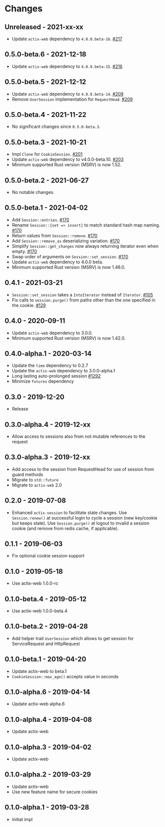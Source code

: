 # Changes

## Unreleased - 2021-xx-xx
* Update `actix-web` dependency to `4.0.0.beta-16`. [#217]

[#217]: https://github.com/actix/actix-extras/pull/217

## 0.5.0-beta.6 - 2021-12-18
* Update `actix-web` dependency to `4.0.0.beta-15`. [#216]

[#216]: https://github.com/actix/actix-extras/pull/216


## 0.5.0-beta.5 - 2021-12-12
* Update `actix-web` dependency to `4.0.0.beta-14`. [#209]
* Remove `UserSession` implementation for `RequestHead`. [#209]

[#209]: https://github.com/actix/actix-extras/pull/209


## 0.5.0-beta.4 - 2021-11-22
* No significant changes since `0.5.0-beta.3`.


## 0.5.0-beta.3 - 2021-10-21
* Impl `Clone` for `CookieSession`. [#201]
* Update `actix-web` dependency to v4.0.0-beta.10. [#203]
* Minimum supported Rust version (MSRV) is now 1.52.

[#201]: https://github.com/actix/actix-extras/pull/201
[#203]: https://github.com/actix/actix-extras/pull/203


## 0.5.0-beta.2 - 2021-06-27
* No notable changes.


## 0.5.0-beta.1 - 2021-04-02
* Add `Session::entries`. [#170]
* Rename `Session::{set => insert}` to match standard hash map naming. [#170]
* Return values from `Session::remove`. [#170]
* Add `Session::remove_as` deserializing variation. [#170]
* Simplify `Session::get_changes` now always returning iterator even when empty. [#170]
* Swap order of arguments on `Session::set_session`. [#170]
* Update `actix-web` dependency to 4.0.0 beta.
* Minimum supported Rust version (MSRV) is now 1.46.0.

[#170]: https://github.com/actix/actix-extras/pull/170


## 0.4.1 - 2021-03-21
* `Session::set_session` takes a `IntoIterator` instead of `Iterator`. [#105]
* Fix calls to `session.purge()` from paths other than the one specified in the cookie. [#129]

[#105]: https://github.com/actix/actix-extras/pull/105
[#129]: https://github.com/actix/actix-extras/pull/129


## 0.4.0 - 2020-09-11
* Update `actix-web` dependency to 3.0.0.
* Minimum supported Rust version (MSRV) is now 1.42.0.


## 0.4.0-alpha.1 - 2020-03-14
* Update the `time` dependency to 0.2.7
* Update the `actix-web` dependency to 3.0.0-alpha.1
* Long lasting auto-prolonged session [#1292]
* Minimize `futures` dependency

[#1292]: https://github.com/actix/actix-web/pull/1292


## 0.3.0 - 2019-12-20
* Release


## 0.3.0-alpha.4 - 2019-12-xx
* Allow access to sessions also from not mutable references to the request


## 0.3.0-alpha.3 - 2019-12-xx
* Add access to the session from RequestHead for use of session from guard methods
* Migrate to `std::future`
* Migrate to `actix-web` 2.0


## 0.2.0 - 2019-07-08
* Enhanced ``actix-session`` to facilitate state changes.  Use ``Session.renew()``
  at successful login to cycle a session (new key/cookie but keeps state).
  Use ``Session.purge()`` at logout to invalid a session cookie (and remove
  from redis cache, if applicable).


## 0.1.1 - 2019-06-03
* Fix optional cookie session support


## 0.1.0 - 2019-05-18
* Use actix-web 1.0.0-rc


## 0.1.0-beta.4 - 2019-05-12
* Use actix-web 1.0.0-beta.4


## 0.1.0-beta.2 - 2019-04-28
* Add helper trait `UserSession` which allows to get session for ServiceRequest and HttpRequest


## 0.1.0-beta.1 - 2019-04-20
* Update actix-web to beta.1
* `CookieSession::max_age()` accepts value in seconds


## 0.1.0-alpha.6 - 2019-04-14
* Update actix-web alpha.6


## 0.1.0-alpha.4 - 2019-04-08
* Update actix-web


## 0.1.0-alpha.3 - 2019-04-02
* Update actix-web


## 0.1.0-alpha.2 - 2019-03-29
* Update actix-web
* Use new feature name for secure cookies


## 0.1.0-alpha.1 - 2019-03-28
* Initial impl
